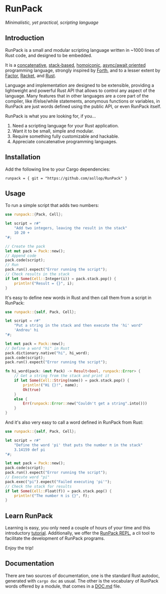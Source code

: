 # RunPack

_Minimalistic, yet practical, scripting language_

## Introduction

RunPack is a small and modular scripting language written in ~1000 lines of Rust code, and designed to be embedded.

It is a [concatenative](https://en.wikipedia.org/wiki/Concatenative_programming_language), [stack-based](https://en.wikipedia.org/wiki/Stack-oriented_programming), [homoiconic](https://en.wikipedia.org/wiki/Homoiconicity), [async/await oriented](https://en.wikipedia.org/wiki/Async/await) programming language, strongly inspired by [Forth](https://en.wikipedia.org/wiki/Forth_(programming_language)), and to a lesser extent by [Factor](https://en.wikipedia.org/wiki/Factor_(programming_language)), [Racket](https://en.wikipedia.org/wiki/Racket_(programming_language)), and [Rust](https://en.wikipedia.org/wiki/Rust_(programming_language)).

Language and implementation are designed to be extensible, providing a lightweight and powerful Rust API that allows to control any aspect of the language. Many features that in other languages are a core part of the compiler, like if/else/while statements, anonymous functions or variables, in RunPack are just words defined using the public API, or even RunPack itself.

RunPack is what you are looking for, if you...

1. Need a scripting language for your Rust application.
2. Want it to be small, simple and modular.
3. Require something fully customizable and hackable.
4. Appreciate concatenative programming languages.

## Installation

Add the following line to your Cargo dependencies:

```
runpack = { git = "https://github.com/asllop/RunPack" }
```

## Usage

To run a simple script that adds two numbers:

```rust
use runpack::{Pack, Cell};

let script = r#"
    "Add two integers, leaving the result in the stack"
    10 20 +
"#;

// Create the pack
let mut pack = Pack::new();
// Append code
pack.code(script);
// Run
pack.run().expect("Error running the script");
// Check results in the stack
if let Some(Cell::Integer(i)) = pack.stack.pop() {
    println!("Result = {}", i);
}
```

It's easy to define new words in Rust and then call them from a script in RunPack:

```rust
use runpack::{self, Pack, Cell};

let script = r#"
    "Put a string in the stack and then execute the 'hi' word"
    'Andreu' hi
"#;

let mut pack = Pack::new();
// Define a word "hi" in Rust
pack.dictionary.native("hi", hi_word);
pack.code(script);
pack.run().expect("Error running the script");

fn hi_word(pack: &mut Pack) -> Result<bool, runpack::Error> {
    // Get a string from the stack and print it
    if let Some(Cell::String(name)) = pack.stack.pop() {
        println!("Hi {}!", name);
        Ok(true)
    }
    else {
        Err(runpack::Error::new("Couldn't get a string".into()))
    }
}
```

And it's also very easy to call a word defined in RunPack from Rust:

```rust
use runpack::{self, Pack, Cell};

let script = r#"
    "Define the word 'pi' that puts the number π in the stack"
    3.14159 def pi
"#;

let mut pack = Pack::new();
pack.code(script);
pack.run().expect("Error running the script");
// Execute word "pi"
pack.exec("pi").expect("Failed executing 'pi'");
// Check the stack for results
if let Some(Cell::Float(f)) = pack.stack.pop() {
    println!("The number π is {}", f);
}
```

## Learn RunPack

Learning is easy, you only need a couple of hours of your time and this introductory [tutorial](TUTORIAL.md). Additionally, we offer the [RunPack REPL](https://github.com/asllop/RunPack-REPL), a cli tool to facilitate the development of RunPack programs.

Enjoy the trip!

## Documentation

There are two sources of documentation, one is the standard Rust autodoc, generated with `cargo doc` as usual. The other is the vocabulary of RunPack words offered by a module, that comes in a [DOC.md](DOC.md) file.
